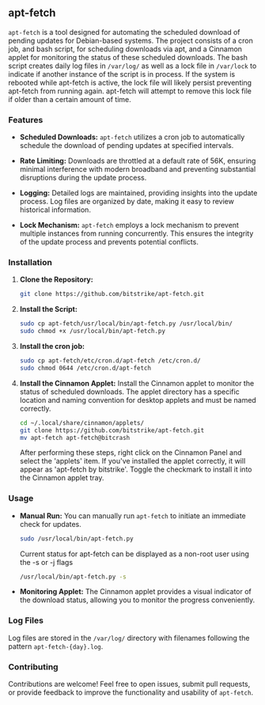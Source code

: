  ## apt-fetch

 `apt-fetch` is a tool designed for automating the scheduled download of pending updates for Debian-based systems. The project consists of a cron job, and bash script, for scheduling downloads via apt, and a Cinnamon applet for monitoring the status of these scheduled downloads. The bash script creates daily log files in `/var/log/` as well as a lock file in `/var/lock` to indicate if another instance of the script is in process. If the system is rebooted while apt-fetch is active, the lock file will likely persist preventing apt-fetch from running again. apt-fetch will attempt to remove this lock file if older than a certain amount of time.

 ### Features

 - **Scheduled Downloads:** `apt-fetch` utilizes a cron job to automatically schedule the download of pending updates at specified intervals. 

 - **Rate Limiting:** Downloads are throttled at a default rate of 56K, ensuring minimal interference with modern broadband and preventing substantial disruptions during the update process.

 - **Logging:** Detailed logs are maintained, providing insights into the update process. Log files are organized by date, making it easy to review historical information.

 - **Lock Mechanism:** `apt-fetch` employs a lock mechanism to prevent multiple instances from running concurrently. This ensures the integrity of the update process and prevents potential conflicts.

 ### Installation

 1. **Clone the Repository:**
     ```bash
     git clone https://github.com/bitstrike/apt-fetch.git
     ```

 2. **Install the Script:**
     ```bash
     sudo cp apt-fetch/usr/local/bin/apt-fetch.py /usr/local/bin/
     sudo chmod +x /usr/local/bin/apt-fetch.py
     ```

 3. **Install the cron job:**
     ```bash
     sudo cp apt-fetch/etc/cron.d/apt-fetch /etc/cron.d/
     sudo chmod 0644 /etc/cron.d/apt-fetch
     ```

 4. **Install the Cinnamon Applet:**
    Install the Cinnamon applet to monitor the status of scheduled downloads. The applet directory has a specific location and naming convention for desktop applets and must be named correctly.
    ```bash
    cd ~/.local/share/cinnamon/applets/
    git clone https://github.com/bitstrike/apt-fetch.git
    mv apt-fetch apt-fetch@bitcrash
    ```
    After performing these steps, right click on the Cinnamon Panel and select the 'applets' item. If you've installed the applet correctly, it will appear as 'apt-fetch by bitstrike'. Toggle the checkmark to install it into the Cinnamon applet tray.

 ### Usage

 - **Manual Run:**
   You can manually run `apt-fetch` to initiate an immediate check for updates.
     ```bash
     sudo /usr/local/bin/apt-fetch.py
     ```
   Current status for apt-fetch can be displayed as a non-root user using the -s or -j flags
    ``` bash
    /usr/local/bin/apt-fetch.py -s
    ```

 - **Monitoring Applet:**
   The Cinnamon applet provides a visual indicator of the download status, allowing you to monitor the progress conveniently.

 ### Log Files

 Log files are stored in the `/var/log/` directory with filenames following the pattern `apt-fetch-{day}.log`.

 ### Contributing

 Contributions are welcome! Feel free to open issues, submit pull requests, or provide feedback to improve the functionality and usability of `apt-fetch`.


